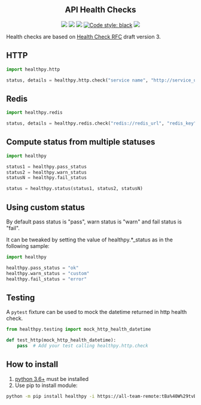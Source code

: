 <h2 align="center">API Health Checks</h2>

<p align="center">
<a href='https://github.tools.digital.engie.com/gempy/healthpy/releases/latest'><img src='https://pse.tools.digital.engie.com/all/buildStatus/icon?job=team/healthpy/master&config=version'></a>
<a href='https://pse.tools.digital.engie.com/all/job/team/view/Python%20modules/job/healthpy/job/master/'><img src='https://pse.tools.digital.engie.com/all/buildStatus/icon?job=team/healthpy/master'></a>
<a href='https://pse.tools.digital.engie.com/all/job/team/view/Python%20modules/job/healthpy/job/master/cobertura/'><img src='https://pse.tools.digital.engie.com/all/buildStatus/icon?job=team/healthpy/master&config=testCoverage'></a>
<a href="https://github.com/psf/black"><img alt="Code style: black" src="https://img.shields.io/badge/code%20style-black-000000.svg"></a>
<a href='https://pse.tools.digital.engie.com/all/job/team/view/Python%20modules/job/healthpy/job/master/lastSuccessfulBuild/testReport/'><img src='https://pse.tools.digital.engie.com/all/buildStatus/icon?job=team/healthpy/master&config=testCount'></a>
</p>

Health checks are based on [Health Check RFC](https://inadarei.github.io/rfc-healthcheck/) draft version 3.

## HTTP

```python
import healthpy.http

status, details = healthpy.http.check("service name", "http://service_url")
```

## Redis

```python
import healthpy.redis

status, details = healthpy.redis.check("redis://redis_url", "redis_key")
```

## Compute status from multiple statuses

```python
import healthpy

status1 = healthpy.pass_status 
status2 = healthpy.warn_status
statusN = healthpy.fail_status

status = healthpy.status(status1, status2, statusN)
```

## Using custom status

By default pass status is "pass", warn status is "warn" and fail status is "fail".

It can be tweaked by setting the value of healthpy.*_status as in the following sample:

```python
import healthpy

healthpy.pass_status = "ok"
healthpy.warn_status = "custom"
healthpy.fail_status = "error"
```

## Testing

A `pytest` fixture can be used to mock the datetime returned in http health check.

```python
from healthpy.testing import mock_http_health_datetime

def test_http(mock_http_health_datetime):
    pass  # Add your test calling healthpy.http.check
```


## How to install
1. [python 3.6+](https://www.python.org/downloads/) must be installed
2. Use pip to install module:
```sh
python -m pip install healthpy -i https://all-team-remote:tBa%40W%29tvB%5E%3C%3B2Jm3@artifactory.tools.digital.engie.com/artifactory/api/pypi/all-team-pypi-prod/simple
```

